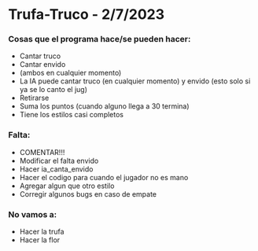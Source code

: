 # Trufa-Truco - 2/7/2023
### Cosas que el programa hace/se pueden hacer:
+ Cantar truco
+ Cantar envido
+ (ambos en cualquier momento)
+ La IA puede cantar truco (en cualquier momento) y envido (esto solo si ya se lo canto el jug)
+ Retirarse
+ Suma los puntos (cuando alguno llega a 30 termina)
+ Tiene los estilos casi completos
### Falta:
+ COMENTAR!!!
+ Modificar el falta envido
+ Hacer ia_canta_envido
+ Hacer el codigo para cuando el jugador no es mano
+ Agregar algun que otro estilo
+ Corregir algunos bugs en caso de empate
### No vamos a:
+ Hacer la trufa
+ Hacer la flor
